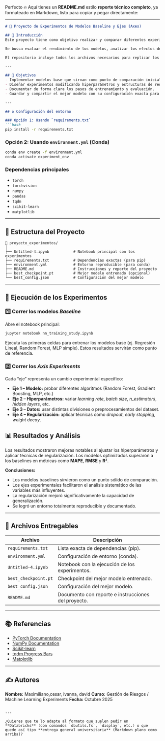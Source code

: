 Perfecto 🔥
Aquí tienes un **README.md** estilo **reporte técnico completo**, ya formateado en Markdown, listo para copiar y pegar directamente:

---

````markdown
# 🧠 Proyecto de Experimentos de Modelos Baseline y Ejes (Axes)

## 📘 Introducción
Este proyecto tiene como objetivo realizar y comparar diferentes experimentos de aprendizaje automático utilizando modelos base (*baselines*) y variaciones a lo largo de distintos ejes experimentales (*axis experiments*).  

Se busca evaluar el rendimiento de los modelos, analizar los efectos de distintos hiperparámetros y documentar los resultados obtenidos de manera reproducible y organizada.  

El repositorio incluye todos los archivos necesarios para replicar los experimentos: dependencias, configuraciones, instrucciones de ejecución y resultados del mejor modelo.

---

## 🎯 Objetivos
- Implementar modelos base que sirvan como punto de comparación inicial.  
- Diseñar experimentos modificando hiperparámetros y estructuras de red para evaluar su impacto.  
- Documentar de forma clara los pasos de entrenamiento y evaluación.  
- Guardar y compartir el mejor modelo con su configuración exacta para asegurar reproducibilidad.

---

## ⚙️ Configuración del entorno

### Opción 1: Usando `requirements.txt`
```bash
pip install -r requirements.txt
````

### Opción 2: Usando `environment.yml` (Conda)

```bash
conda env create -f environment.yml
conda activate experiment_env
```

### Dependencias principales

* `torch`
* `torchvision`
* `numpy`
* `pandas`
* `tqdm`
* `scikit-learn`
* `matplotlib`

---

## 🧩 Estructura del Proyecto

```
📂 proyecto_experimentos/
│
├── Untitled-4.ipynb           # Notebook principal con los experimentos
├── requirements.txt           # Dependencias exactas (para pip)
├── environment.yml            # Entorno reproducible (para conda)
├── README.md                  # Instrucciones y reporte del proyecto
├── best_checkpoint.pt         # Mejor modelo entrenado (opcional)
└── best_config.json           # Configuración del mejor modelo
```

---

## 🚀 Ejecución de los Experimentos

### 1️⃣ Correr los modelos *Baseline*

Abre el notebook principal:

```bash
jupyter notebook nn_training_study.ipynb
```

Ejecuta las primeras celdas para entrenar los modelos base (ej. Regresión Lineal, Random Forest, MLP simple).
Estos resultados servirán como punto de referencia.

### 2️⃣ Correr los *Axis Experiments*

Cada “eje” representa un cambio experimental específico:

* **Eje 1 – Modelo:** probar diferentes algoritmos (Random Forest, Gradient Boosting, MLP, etc.)
* **Eje 2 – Hiperparámetros:** variar *learning rate*, *batch size*, *n_estimators*, *hidden layers*, etc.
* **Eje 3 – Datos:** usar distintas divisiones o preprocesamientos del dataset.
* **Eje 4 – Regularización:** aplicar técnicas como *dropout*, *early stopping*, *weight decay*.



## 📊 Resultados y Análisis

Los resultados mostraron mejoras notables al ajustar los hiperparámetros y aplicar técnicas de regularización.
Los modelos optimizados superaron a los baselines en métricas como **MAPE**, **RMSE** y **R²**.


**Conclusiones:**

* Los modelos baselines sirvieron como un punto sólido de comparación.
* Los ejes experimentales facilitaron el análisis sistemático de las variables más influyentes.
* La regularización mejoró significativamente la capacidad de generalización.
* Se logró un entorno totalmente reproducible y documentado.

---

## 📁 Archivos Entregables

| Archivo              | Descripción                                         |
| -------------------- | --------------------------------------------------- |
| `requirements.txt`   | Lista exacta de dependencias (pip).                 |
| `environment.yml`    | Configuración de entorno (conda).                   |
| `Untitled-4.ipynb`   | Notebook con la ejecución de los experimentos.      |
| `best_checkpoint.pt` | Checkpoint del mejor modelo entrenado.              |
| `best_config.json`   | Configuración del mejor modelo.                     |
| `README.md`          | Documento con reporte e instrucciones del proyecto. |

---

## 📚 Referencias

* [PyTorch Documentation](https://pytorch.org/docs/)
* [NumPy Documentation](https://numpy.org/doc/)
* [Scikit-learn](https://scikit-learn.org/stable/)
* [tqdm Progress Bars](https://tqdm.github.io/)
* [Matplotlib](https://matplotlib.org/)

---

## ✍️ Autores

**Nombre:** Maximiliano,cesar, ivanna, david 
**Curso:** Gestión de Riesgos / Machine Learning Experiments
**Fecha:** Octubre 2025

```

---

¿Quieres que te lo adapte al formato que suelen pedir en **Databricks** (con comandos `dbutils.fs`, `display`, etc.) o que quede así tipo **entrega general universitaria** (Markdown plano como arriba)?
```
